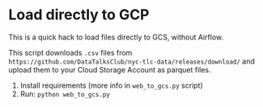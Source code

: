 # Load directly to GCP

This is a quick hack to load files directly to GCS, without Airflow.

This script downloads `.csv` files from `https://github.com/DataTalksClub/nyc-tlc-data/releases/download/` and upload them to your Cloud Storage Account as parquet files.

1. Install requirements (more info in `web_to_gcs.py` script)
2. Run: `python web_to_gcs.py`

